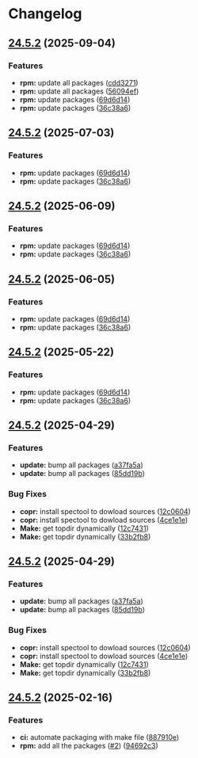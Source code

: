 # Changelog

## [24.5.2](https://github.com/joshuachp/packages/compare/astartectl-v24.5.2...astartectl-v24.5.2) (2025-09-04)


### Features

* **rpm:** update all packages ([cdd3271](https://github.com/joshuachp/packages/commit/cdd3271d0c2677dea454d90dd94e7f990f7d80c1))
* **rpm:** update all packages ([56094ef](https://github.com/joshuachp/packages/commit/56094efa4829cf7b2eff0941399cf9776013077c))
* **rpm:** update packages ([69d6d14](https://github.com/joshuachp/packages/commit/69d6d1419060e93f019cc3d412702c85d58e6a2f))
* **rpm:** update packages ([36c38a6](https://github.com/joshuachp/packages/commit/36c38a6b07a9bf44a65c43a1199c6e364ce13ce6))

## [24.5.2](https://github.com/joshuachp/packages/compare/astartectl-v24.5.2...astartectl-v24.5.2) (2025-07-03)


### Features

* **rpm:** update packages ([69d6d14](https://github.com/joshuachp/packages/commit/69d6d1419060e93f019cc3d412702c85d58e6a2f))
* **rpm:** update packages ([36c38a6](https://github.com/joshuachp/packages/commit/36c38a6b07a9bf44a65c43a1199c6e364ce13ce6))

## [24.5.2](https://github.com/joshuachp/packages/compare/astartectl-v24.5.2...astartectl-v24.5.2) (2025-06-09)


### Features

* **rpm:** update packages ([69d6d14](https://github.com/joshuachp/packages/commit/69d6d1419060e93f019cc3d412702c85d58e6a2f))
* **rpm:** update packages ([36c38a6](https://github.com/joshuachp/packages/commit/36c38a6b07a9bf44a65c43a1199c6e364ce13ce6))

## [24.5.2](https://github.com/joshuachp/packages/compare/astartectl-v24.5.2...astartectl-v24.5.2) (2025-06-05)


### Features

* **rpm:** update packages ([69d6d14](https://github.com/joshuachp/packages/commit/69d6d1419060e93f019cc3d412702c85d58e6a2f))
* **rpm:** update packages ([36c38a6](https://github.com/joshuachp/packages/commit/36c38a6b07a9bf44a65c43a1199c6e364ce13ce6))

## [24.5.2](https://github.com/joshuachp/packages/compare/astartectl-v24.5.2...astartectl-v24.5.2) (2025-05-22)


### Features

* **rpm:** update packages ([69d6d14](https://github.com/joshuachp/packages/commit/69d6d1419060e93f019cc3d412702c85d58e6a2f))
* **rpm:** update packages ([36c38a6](https://github.com/joshuachp/packages/commit/36c38a6b07a9bf44a65c43a1199c6e364ce13ce6))

## [24.5.2](https://github.com/joshuachp/packages/compare/astartectl-v24.5.2...astartectl-v24.5.2) (2025-04-29)


### Features

* **update:** bump all packages ([a37fa5a](https://github.com/joshuachp/packages/commit/a37fa5a29fb355c979c9898fff0ecbdf3269dc93))
* **update:** bump all packages ([85dd19b](https://github.com/joshuachp/packages/commit/85dd19bcb73c06ab7027eda46747b5896b090cf9))


### Bug Fixes

* **copr:** install spectool to dowload sources ([12c0604](https://github.com/joshuachp/packages/commit/12c0604c4bb26313ea7ed3da5d421ba93a13bc0e))
* **copr:** install spectool to dowload sources ([4ce1e1e](https://github.com/joshuachp/packages/commit/4ce1e1e5865286538d842e378f35510a7adec8ee))
* **Make:** get topdir dynamically ([12c7431](https://github.com/joshuachp/packages/commit/12c743134907dd8d1576cdfb6a33803f89d0e9da))
* **Make:** get topdir dynamically ([33b2fb8](https://github.com/joshuachp/packages/commit/33b2fb86411b546bed3f4edd87334ac2fc5f0655))

## [24.5.2](https://github.com/joshuachp/packages/compare/astartectl-v24.5.2...astartectl-v24.5.2) (2025-04-29)


### Features

* **update:** bump all packages ([a37fa5a](https://github.com/joshuachp/packages/commit/a37fa5a29fb355c979c9898fff0ecbdf3269dc93))
* **update:** bump all packages ([85dd19b](https://github.com/joshuachp/packages/commit/85dd19bcb73c06ab7027eda46747b5896b090cf9))


### Bug Fixes

* **copr:** install spectool to dowload sources ([12c0604](https://github.com/joshuachp/packages/commit/12c0604c4bb26313ea7ed3da5d421ba93a13bc0e))
* **copr:** install spectool to dowload sources ([4ce1e1e](https://github.com/joshuachp/packages/commit/4ce1e1e5865286538d842e378f35510a7adec8ee))
* **Make:** get topdir dynamically ([12c7431](https://github.com/joshuachp/packages/commit/12c743134907dd8d1576cdfb6a33803f89d0e9da))
* **Make:** get topdir dynamically ([33b2fb8](https://github.com/joshuachp/packages/commit/33b2fb86411b546bed3f4edd87334ac2fc5f0655))

## [24.5.2](https://github.com/joshuachp/packages/compare/astartectl-v24.5.2...astartectl-v24.5.2) (2025-02-16)

### Features

- **ci:** automate packaging with make file
  ([887910e](https://github.com/joshuachp/packages/commit/887910e26c42e71970ce0b94f12bccfe619c0574))
- **rpm:** add all the packages ([#2](https://github.com/joshuachp/packages/issues/2))
  ([94692c3](https://github.com/joshuachp/packages/commit/94692c3e51d56c0cd6b247db63361bc7d5bc2532))
